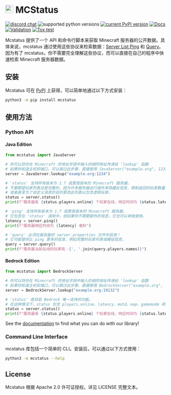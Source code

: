 # <img src="https://i.imgur.com/nPCcxts.png" height="25" style="height: 25px"> MCStatus

[![discord chat](https://img.shields.io/discord/936788458939224094.svg?logo=Discord)](https://discord.gg/C2wX7zduxC)
![supported python versions](https://img.shields.io/pypi/pyversions/mcstatus.svg)
[![current PyPI version](https://img.shields.io/pypi/v/mcstatus.svg)](https://pypi.org/project/mcstatus/)
[![Docs](https://img.shields.io/readthedocs/mcstatus?label=Docs)](https://mcstatus.readthedocs.io/)
[![Validation](https://github.com/py-mine/mcstatus/actions/workflows/validation.yml/badge.svg)](https://github.com/py-mine/mcstatus/actions/workflows/validation.yml)
[![Tox test](https://github.com/py-mine/mcstatus/actions/workflows/tox-test.yml/badge.svg)](https://github.com/py-mine/mcstatus/actions/workflows/tox-test.yml)

Mcstatus 提供了一个 API 和命令行脚本来获取 Minecraft 服务器的公开数据。具体来说，mcstatus 通过使用这些协议来检索数据：[Server List Ping](https://wiki.vg/Server_List_Ping) 和 [Query](https://wiki.vg/Query)。因为有了 mcstatus，你不需要完全理解这些协议，而可以直接在自己的程序中快速检索 Minecraft 服务器数据。

## 安装

Mcstatus 可在 [PyPI](https://pypi.org/project/mcstatus/) 上获得，可以简单地通过以下方式安装：

```bash
python3 -m pip install mcstatus
```

## 使用方法

### Python API

#### Java Edition

```python
from mcstatus import JavaServer

# 你可以将你在 Minecraft 的地址字段中输入的相同地址传递给 'lookup' 函数
# 如果你知道主机和端口，可以跳过此步骤，直接使用 JavaServer("example.org", 1234)
server = JavaServer.lookup("example.org:1234")

# 'status' 支持所有版本为 1.7 或更高版本的 Minecraft 服务器。
# 不要期望玩家列表总是完整的，因为许多服务器运行插件来隐藏此信息，限制返回的玩家数量，
# 或者甚至为了自定义消息的目的更改此列表以包含虚假玩家。
status = server.status()
print(f"服务器有 {status.players.online} 个玩家在线，响应时间为 {status.latency} 毫秒")

# 'ping' 支持所有版本为 1.7 或更高版本的 Minecraft 服务器。
# 它包含在 'status' 调用中，但如果你不需要额外的信息，它也可以单独使用。
latency = server.ping()
print(f"服务器响应时间为 {latency} 毫秒")

# 'query' 必须在服务器的 server.properties 文件中启用！
# 它可能提供比 ping 更多的信息，例如完整的玩家列表或模组信息。
query = server.query()
print(f"服务器当前在线的玩家有：{', '.join(query.players.names)}")

```

#### Bedrock Edition

```python
from mcstatus import BedrockServer

# 你可以将你在 Minecraft 的地址字段中输入的相同地址传递给 'lookup' 函数
# 如果你知道主机和端口，可以跳过此步骤，直接使用 BedrockServer("example.org", 19132)
server = BedrockServer.lookup("example.org:19132")

# 'status' 是目前 Bedrock 唯一支持的功能。
# 在这种情况下，status 包含 players.online、latency、motd、map、gamemode 和 players.max。（例如：status.gamemode）
status = server.status()
print(f"服务器有 {status.players.online} 个玩家在线，响应时间为 {status.latency} 毫秒")

```

See the [documentation](https://mcstatus.readthedocs.io) to find what you can do with our library!

### Command Line Interface

mcstatus 库包括一个简单的 CLI。安装后，可以通过以下方式使用：
```bash
python3 -m mcstatus --help
```

## License

Mcstatus 根据 Apache 2.0 许可证授权。详见 LICENSE 完整文本。
